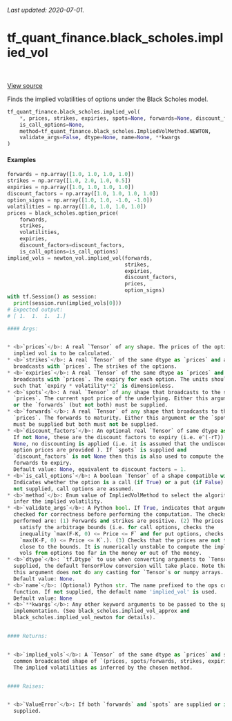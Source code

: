 <!--
This file is generated by a tool. Do not edit directly.
For open-source contributions the docs will be updated automatically.
-->

*Last updated: 2020-07-01.*

<div itemscope itemtype="http://developers.google.com/ReferenceObject">
<meta itemprop="name" content="tf_quant_finance.black_scholes.implied_vol" />
<meta itemprop="path" content="Stable" />
</div>

# tf_quant_finance.black_scholes.implied_vol

<!-- Insert buttons and diff -->

<table class="tfo-notebook-buttons tfo-api" align="left">
</table>

<a target="_blank" href="https://github.com/google/tf-quant-finance/blob/master/tf_quant_finance/black_scholes/implied_vol_lib.py">View source</a>



Finds the implied volatilities of options under the Black Scholes model.

```python
tf_quant_finance.black_scholes.implied_vol(
    *, prices, strikes, expiries, spots=None, forwards=None, discount_factors=None,
    is_call_options=None,
    method=tf_quant_finance.black_scholes.ImpliedVolMethod.NEWTON,
    validate_args=False, dtype=None, name=None, **kwargs
)
```



<!-- Placeholder for "Used in" -->

#### Examples
```python
forwards = np.array([1.0, 1.0, 1.0, 1.0])
strikes = np.array([1.0, 2.0, 1.0, 0.5])
expiries = np.array([1.0, 1.0, 1.0, 1.0])
discount_factors = np.array([1.0, 1.0, 1.0, 1.0])
option_signs = np.array([1.0, 1.0, -1.0, -1.0])
volatilities = np.array([1.0, 1.0, 1.0, 1.0])
prices = black_scholes.option_price(
    forwards,
    strikes,
    volatilities,
    expiries,
    discount_factors=discount_factors,
    is_call_options=is_call_options)
implied_vols = newton_vol.implied_vol(forwards,
                                      strikes,
                                      expiries,
                                      discount_factors,
                                      prices,
                                      option_signs)
with tf.Session() as session:
  print(session.run(implied_vols[0]))
# Expected output:
# [ 1.  1.  1.  1.]

#### Args:


* <b>`prices`</b>: A real `Tensor` of any shape. The prices of the options whose
  implied vol is to be calculated.
* <b>`strikes`</b>: A real `Tensor` of the same dtype as `prices` and a shape that
  broadcasts with `prices`. The strikes of the options.
* <b>`expiries`</b>: A real `Tensor` of the same dtype as `prices` and a shape that
  broadcasts with `prices`. The expiry for each option. The units should be
  such that `expiry * volatility**2` is dimensionless.
* <b>`spots`</b>: A real `Tensor` of any shape that broadcasts to the shape of the
  `prices`. The current spot price of the underlying. Either this argument
  or the `forwards` (but not both) must be supplied.
* <b>`forwards`</b>: A real `Tensor` of any shape that broadcasts to the shape of
  `prices`. The forwards to maturity. Either this argument or the `spots`
  must be supplied but both must not be supplied.
* <b>`discount_factors`</b>: An optional real `Tensor` of same dtype as the `prices`.
  If not None, these are the discount factors to expiry (i.e. e^(-rT)). If
  None, no discounting is applied (i.e. it is assumed that the undiscounted
  option prices are provided ). If `spots` is supplied and
  `discount_factors` is not None then this is also used to compute the
  forwards to expiry.
  Default value: None, equivalent to discount factors = 1.
* <b>`is_call_options`</b>: A boolean `Tensor` of a shape compatible with `prices`.
  Indicates whether the option is a call (if True) or a put (if False). If
  not supplied, call options are assumed.
* <b>`method`</b>: Enum value of ImpliedVolMethod to select the algorithm to use to
  infer the implied volatility.
* <b>`validate_args`</b>: A Python bool. If True, indicates that arguments should be
  checked for correctness before performing the computation. The checks
  performed are: (1) Forwards and strikes are positive. (2) The prices
    satisfy the arbitrage bounds (i.e. for call options, checks the
    inequality `max(F-K, 0) <= Price <= F` and for put options, checks that
    `max(K-F, 0) <= Price <= K`.). (3) Checks that the prices are not too
    close to the bounds. It is numerically unstable to compute the implied
    vols from options too far in the money or out of the money.
* <b>`dtype`</b>: `tf.Dtype` to use when converting arguments to `Tensor`s. If not
  supplied, the default TensorFlow conversion will take place. Note that
  this argument does not do any casting for `Tensor`s or numpy arrays.
  Default value: None.
* <b>`name`</b>: (Optional) Python str. The name prefixed to the ops created by this
  function. If not supplied, the default name 'implied_vol' is used.
  Default value: None
* <b>`**kwargs`</b>: Any other keyword arguments to be passed to the specific
  implementation. (See black_scholes.implied_vol_approx and
  black_scholes.implied_vol_newton for details).


#### Returns:


* <b>`implied_vols`</b>: A `Tensor` of the same dtype as `prices` and shape as the
  common broadcasted shape of `(prices, spots/forwards, strikes, expiries)`.
  The implied volatilities as inferred by the chosen method.


#### Raises:


* <b>`ValueError`</b>: If both `forwards` and `spots` are supplied or if neither is
  supplied.